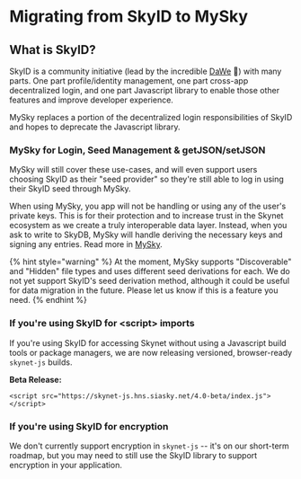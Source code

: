 # Migrating from SkyID to MySky

## What is SkyID?

SkyID is a community initiative \(lead by the incredible [DaWe](https://github.com/DaWe35/) 🙌\) with many parts. One part profile/identity management, one part cross-app decentralized login, and one part Javascript library to enable those other features and improve developer experience.

MySky replaces a portion of the decentralized login responsibilities of SkyID and hopes to deprecate the Javascript library.

### MySky for Login, Seed Management & getJSON/setJSON

MySky will still cover these use-cases, and will even support users choosing SkyID as their "seed provider" so they're still able to log in using their SkyID seed through MySky.

When using MySky, you app will not be handling or using any of the user's private keys. This is for their protection and to increase trust in the Skynet ecosystem as we create a truly interoperable data layer. Instead, when you ask to write to SkyDB, MySky will handle deriving the necessary keys and signing any entries. Read more in [MySky]().

{% hint style="warning" %}
At the moment, MySky supports "Discoverable" and "Hidden" file types and uses different seed derivations for each. We do not yet support SkyID's seed derivation method, although it could be useful for data migration in the future. Please let us know if this is a feature you need.
{% endhint %}

### If you're using SkyID for &lt;script&gt; imports

If you're using SkyID for accessing Skynet without using a Javascript build tools or package managers, we are now releasing versioned, browser-ready `skynet-js` builds. 

**Beta Release:**

```markup
<script src="https://skynet-js.hns.siasky.net/4.0-beta/index.js"></script>
```

### If you're using SkyID for encryption

We don't currently support encryption in `skynet-js` -- it's on our short-term roadmap, but you may need to still use the SkyID library to support encryption in your application.

